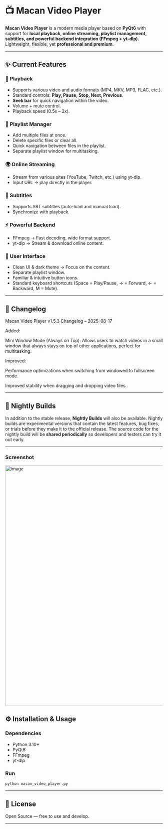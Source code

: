 # 📺 Macan Video Player

**Macan Video Player** is a modern media player based on **PyQt6** with support for **local playback, online streaming, playlist management, subtitles, and powerful backend integration (FFmpeg + yt-dlp).**
Lightweight, flexible, yet **professional and premium**.

---

## ✨ Current Features

### 🎥 Playback

* Supports various video and audio formats (MP4, MKV, MP3, FLAC, etc.).
* Standard controls: **Play, Pause, Stop, Next, Previous**.
* **Seek bar** for quick navigation within the video.
* Volume + mute control.
* Playback speed (0.5x – 2x).

### 📂 Playlist Manager

* Add multiple files at once.
* Delete specific files or clear all.
* Quick navigation between files in the playlist.
* Separate playlist window for multitasking.

### 🌍 Online Streaming

* Stream from various sites (YouTube, Twitch, etc.) using yt-dlp.
* Input URL → play directly in the player.

### 📝 Subtitles

* Supports SRT subtitles (auto-load and manual load).
* Synchronize with playback.

### ⚡ Powerful Backend

* FFmpeg → Fast decoding, wide format support.
* yt-dlp → Stream & download online content.

### 🎨 User Interface

* Clean UI & dark theme → Focus on the content.
* Separate playlist window.
* Familiar & intuitive button icons.
* Standard keyboard shortcuts (Space = Play/Pause, → = Forward, ← = Backward, M = Mute).

---

## 🚀 Changelog
Macan Video Player v1.5.3 Changelog – 2025-08-17

Added:

Mini Window Mode (Always on Top): Allows users to watch videos in a small window that always stays on top of other applications, perfect for multitasking.

Improved:

Performance optimizations when switching from windowed to fullscreen mode.

Improved stability when dragging and dropping video files.

---

## 🌙 Nightly Builds

In addition to the stable release, **Nightly Builds** will also be available.
Nightly builds are experimental versions that contain the latest features, bug fixes, or trials before they make it to the official release.
The source code for the nightly build will be **shared periodically** so developers and testers can try it out early.

---

### Screenshot
<img width="1365" height="767" alt="image" src="https://github.com/user-attachments/assets/589e5a3b-d8fa-41b5-9423-47c9a6896d84" />



## ⚙️ Installation & Usage

### Dependencies

* Python 3.10+
* PyQt6
* FFmpeg
* yt-dlp

### Run

```bash
python macan_video_player.py
```

---

## 🔖 License

Open Source — free to use and develop.

---
